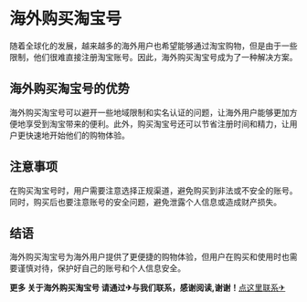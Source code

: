 # 海外购买淘宝号

随着全球化的发展，越来越多的海外用户也希望能够通过淘宝购物，但是由于一些限制，他们很难直接注册淘宝账号。因此，海外购买淘宝号成为了一种解决方案。

## 海外购买淘宝号的优势

海外购买淘宝号可以避开一些地域限制和实名认证的问题，让海外用户能够更加方便地享受到淘宝带来的便利。此外，购买淘宝号还可以节省注册时间和精力，让用户更快速地开始他们的购物体验。

## 注意事项

在购买淘宝号时，用户需要注意选择正规渠道，避免购买到非法或不安全的账号。同时，购买后也要注意账号的安全问题，避免泄露个人信息或造成财产损失。

## 结语

海外购买淘宝号为海外用户提供了更便捷的购物体验，但用户在购买和使用时也需要谨慎对待，保护好自己的账号和个人信息安全。

**更多 关于海外购买淘宝号 请通过✈与我们联系，感谢阅读,谢谢！**[点这里联系✈](https://ss.k02.cc)